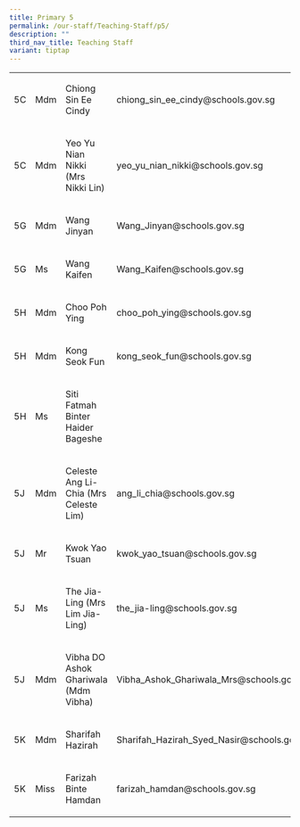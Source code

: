```yaml
---
title: Primary 5
permalink: /our-staff/Teaching-Staff/p5/
description: ""
third_nav_title: Teaching Staff
variant: tiptap
---
```

<p></p>
<table style="minWidth: 100px">
<colgroup>
<col>
<col>
<col>
<col>
</colgroup>
<tbody>
<tr>
<td rowspan="1" colspan="1">
<p>5C</p>
</td>
<td rowspan="1" colspan="1">
<p>Mdm</p>
</td>
<td rowspan="1" colspan="1">
<p>Chiong Sin Ee Cindy</p>
</td>
<td rowspan="1" colspan="1">
<p><a rel="noopener noreferrer nofollow" target="_blank">chiong_sin_ee_cindy@schools.gov.sg</a>
</p>
</td>
</tr>
<tr>
<td rowspan="1" colspan="1">
<p>5C</p>
</td>
<td rowspan="1" colspan="1">
<p>Mdm</p>
</td>
<td rowspan="1" colspan="1">
<p>Yeo Yu Nian Nikki (Mrs Nikki Lin)</p>
</td>
<td rowspan="1" colspan="1">
<p><a rel="noopener noreferrer nofollow" target="_blank">yeo_yu_nian_nikki@schools.gov.sg</a>
</p>
</td>
</tr>
<tr>
<td rowspan="1" colspan="1">
<p>5G</p>
</td>
<td rowspan="1" colspan="1">
<p>Mdm</p>
</td>
<td rowspan="1" colspan="1">
<p>Wang Jinyan</p>
</td>
<td rowspan="1" colspan="1">
<p><a rel="noopener noreferrer nofollow" target="_blank">Wang_Jinyan@schools.gov.sg</a>
</p>
</td>
</tr>
<tr>
<td rowspan="1" colspan="1">
<p>5G</p>
</td>
<td rowspan="1" colspan="1">
<p>Ms&nbsp;</p>
</td>
<td rowspan="1" colspan="1">
<p>Wang Kaifen</p>
</td>
<td rowspan="1" colspan="1">
<p><a rel="noopener noreferrer nofollow" target="_blank">Wang_Kaifen@schools.gov.sg</a>
</p>
</td>
</tr>
<tr>
<td rowspan="1" colspan="1">
<p>5H</p>
</td>
<td rowspan="1" colspan="1">
<p>Mdm</p>
</td>
<td rowspan="1" colspan="1">
<p>Choo Poh Ying</p>
</td>
<td rowspan="1" colspan="1">
<p><a rel="noopener noreferrer nofollow" target="_blank">choo_poh_ying@schools.gov.sg</a>
</p>
</td>
</tr>
<tr>
<td rowspan="1" colspan="1">
<p>5H</p>
</td>
<td rowspan="1" colspan="1">
<p>Mdm</p>
</td>
<td rowspan="1" colspan="1">
<p>Kong Seok Fun</p>
</td>
<td rowspan="1" colspan="1">
<p><a rel="noopener noreferrer nofollow" target="_blank">kong_seok_fun@schools.gov.sg</a>
</p>
</td>
</tr>
<tr>
<td rowspan="1" colspan="1">
<p>5H</p>
</td>
<td rowspan="1" colspan="1">
<p>Ms</p>
</td>
<td rowspan="1" colspan="1">
<p>Siti Fatmah Binter Haider Bageshe</p>
</td>
<td rowspan="1" colspan="1">
<p></p>
</td>
</tr>
<tr>
<td rowspan="1" colspan="1">
<p>5J</p>
</td>
<td rowspan="1" colspan="1">
<p>Mdm</p>
</td>
<td rowspan="1" colspan="1">
<p>Celeste Ang Li-Chia (Mrs Celeste Lim)</p>
</td>
<td rowspan="1" colspan="1">
<p><a rel="noopener noreferrer nofollow" target="_blank">ang_li_chia@schools.gov.sg</a>
</p>
</td>
</tr>
<tr>
<td rowspan="1" colspan="1">
<p>5J</p>
</td>
<td rowspan="1" colspan="1">
<p>Mr</p>
</td>
<td rowspan="1" colspan="1">
<p>Kwok Yao Tsuan</p>
</td>
<td rowspan="1" colspan="1">
<p><a rel="noopener noreferrer nofollow" target="_blank">kwok_yao_tsuan@schools.gov.sg</a>
</p>
</td>
</tr>
<tr>
<td rowspan="1" colspan="1">
<p>5J</p>
</td>
<td rowspan="1" colspan="1">
<p>Ms</p>
</td>
<td rowspan="1" colspan="1">
<p>The Jia-Ling (Mrs Lim Jia-Ling)</p>
</td>
<td rowspan="1" colspan="1">
<p><a rel="noopener noreferrer nofollow" target="_blank">the_jia-ling@schools.gov.sg</a>
</p>
</td>
</tr>
<tr>
<td rowspan="1" colspan="1">
<p>5J</p>
</td>
<td rowspan="1" colspan="1">
<p>Mdm</p>
</td>
<td rowspan="1" colspan="1">
<p>Vibha DO Ashok Ghariwala (Mdm Vibha)</p>
</td>
<td rowspan="1" colspan="1">
<p><a rel="noopener noreferrer nofollow" target="_blank">Vibha_Ashok_Ghariwala_Mrs@schools.gov.sg</a>
</p>
</td>
</tr>
<tr>
<td rowspan="1" colspan="1">
<p>5K</p>
</td>
<td rowspan="1" colspan="1">
<p>Mdm</p>
</td>
<td rowspan="1" colspan="1">
<p>Sharifah Hazirah</p>
</td>
<td rowspan="1" colspan="1">
<p><a rel="noopener noreferrer nofollow" target="_blank">Sharifah_Hazirah_Syed_Nasir@schools.gov.sg</a>
</p>
</td>
</tr>
<tr>
<td rowspan="1" colspan="1">
<p>5K</p>
</td>
<td rowspan="1" colspan="1">
<p>Miss</p>
</td>
<td rowspan="1" colspan="1">
<p>Farizah Binte Hamdan</p>
</td>
<td rowspan="1" colspan="1">
<p><a rel="noopener noreferrer nofollow" target="_blank">farizah_hamdan@schools.gov.sg</a>
</p>
</td>
</tr>
</tbody>
</table>
<p></p>